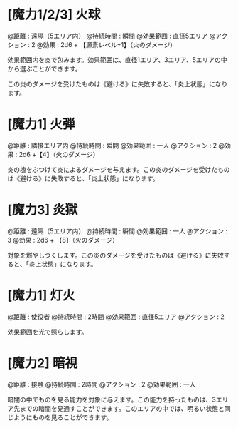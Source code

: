 # [魔力1/2/3] 火球

@距離 : 遠隔（5エリア内）    @持続時間 : 瞬間 @効果範囲 : 直径5エリア   @アクション : 2 @効果 : 2d6 + 【源素レベル+1】（火のダメージ）

効果範囲内を炎で包みます。効果範囲は、直径1エリア、3エリア、5エリアの中から選ぶことができます。

この炎のダメージを受けたものは《避ける》に失敗すると、「炎上状態」になります。

# [魔力1] 火弾

@距離 : 隣接エリア内   @持続時間 : 瞬間 @効果範囲 : 一人 @アクション : 2 @効果 : 2d6 +【4】（火のダメージ）

炎の塊をぶつけて炎によるダメージを与えます。この炎のダメージを受けたものは《避ける》に失敗すると、「炎上状態」になります。

# [魔力3] 炎獄

@距離 : 遠隔（5エリア内）   @持続時間 : 瞬間 @効果範囲 : 一人 @アクション : 3 @効果 : 2d6 + 【8】（火のダメージ）

対象を燃やしつくします。この炎のダメージを受けたものは《避ける》に失敗すると、「炎上状態」になります。

# [魔力1] 灯火

@距離 : 使役者  @持続時間 : 2時間    @効果範囲 : 直径5エリア @アクション : 2

効果範囲を光で照らします。


# [魔力2] 暗視

@距離 : 接触   @持続時間 : 2時間    @アクション : 2 @効果範囲 : 一人

暗闇の中でものを見る能力を対象に与えます。この能力を持ったものは、3エリア先までの暗闇を見通すことができます。このエリアの中では、明るい状態と同じようにものを見ることができます。
